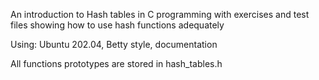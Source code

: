 An introduction to Hash tables in C programming with exercises and test files showing how to use hash functions adequately

Using:
Ubuntu 202.04,
Betty style, documentation

All functions prototypes are stored in hash_tables.h

